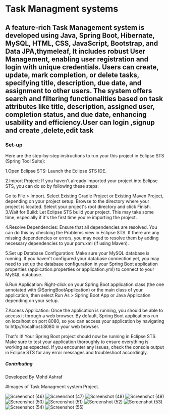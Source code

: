 # Task Managment  systems

## A feature-rich Task Management system is developed using Java, Spring Boot, Hibernate, MySQL, HTML, CSS, JavaScript, Bootstrap, and Data JPA,thymeleaf, It includes robust User Management, enabling user registration and login with unique credentials. Users can create, update, mark completion, or delete tasks, specifying title, description, due date, and assignment to other users. The system offers search and filtering functionalities based on task attributes like title, description, assigned user, completion status, and due date, enhancing usability and efficiency.User can login  ,signup and create ,delete,edit task


### Set-up
Here are the step-by-step instructions to run your this project in Eclipse STS (Spring Tool Suite):

1.Open Eclipse STS: Launch the Eclipse STS IDE.

2.Import Project: If you haven't already imported your project into Eclipse STS, you can do so by following these steps:

Go to File > Import.
Select Existing Gradle Project or Existing Maven Project, depending on your project setup.
Browse to the directory where your project is located.
Select your project's root directory and click Finish.
3.Wait for Build: Let Eclipse STS build your project. This may take some time, especially if it's the first time you're importing the project.

4.Resolve Dependencies: Ensure that all dependencies are resolved. You can do this by checking the Problems view in Eclipse STS. If there are any missing dependencies or errors, you may need to resolve them by adding necessary dependencies to your  pom.xml (if using Maven).

5.Set up Database Configuration: Make sure your MySQL database is running. If you haven't configured your database connection yet, you may need to set up the database configuration in your Spring Boot application properties (application.properties or application.yml) to connect to your MySQL database.

6.Run Application: Right-click on your Spring Boot application class (the one annotated with @SpringBootApplication) or the main class of your application, then select Run As > Spring Boot App or Java Application depending on your setup.

7.Access Application: Once the application is running, you should be able to access it through a web browser. By default, Spring Boot applications run on localhost on port 8080, so you can access your application by navigating to http://localhost:8080 in your web browser.

That's it! Your Spring Boot project should now be running in Eclipse STS. Make sure to test your application thoroughly to ensure everything is working as expected. If you encounter any issues, check the console output in Eclipse STS for any error messages and troubleshoot accordingly.

##### Contributing

Developed By Mohd Ashraf

#Images of Task Managment system Project.

![Screenshot (46)](https://github.com/mohdashraf1234/TaskManagmentSystem/assets/98030979/a995b009-fe25-429f-b6d5-3f5af1ad74f0)
![Screenshot (47)](https://github.com/mohdashraf1234/TaskManagmentSystem/assets/98030979/3f9ff157-09c2-44e1-ac9c-53f6fc6cd52c)
![Screenshot (48)](https://github.com/mohdashraf1234/TaskManagmentSystem/assets/98030979/d32a48b9-659a-484c-b611-6b0aad683e6c)
![Screenshot (49)](https://github.com/mohdashraf1234/TaskManagmentSystem/assets/98030979/3249102d-7ce6-4025-94c9-806f1cc81aae)
![Screenshot (50)](https://github.com/mohdashraf1234/TaskManagmentSystem/assets/98030979/9b5f8d49-dfc9-493a-a084-cb333ab447aa)
![Screenshot (51)](https://github.com/mohdashraf1234/TaskManagmentSystem/assets/98030979/c5aec373-6f27-4a33-8f58-ccb3d9282cbf)
![Screenshot (52)](https://github.com/mohdashraf1234/TaskManagmentSystem/assets/98030979/5504f139-b971-4653-bb06-0d5790a52fa0)
![Screenshot (53)](https://github.com/mohdashraf1234/TaskManagmentSystem/assets/98030979/f6459952-fa0d-4e0f-b95e-5a72c22fd3d6)
![Screenshot (54)](https://github.com/mohdashraf1234/TaskManagmentSystem/assets/98030979/f4fec2cc-6fb0-4ddd-a338-49c2c3f6ce8d)
![Screenshot (55)](https://github.com/mohdashraf1234/TaskManagmentSystem/assets/98030979/7f439730-f149-49f7-b9c8-aa0377b4132c)













